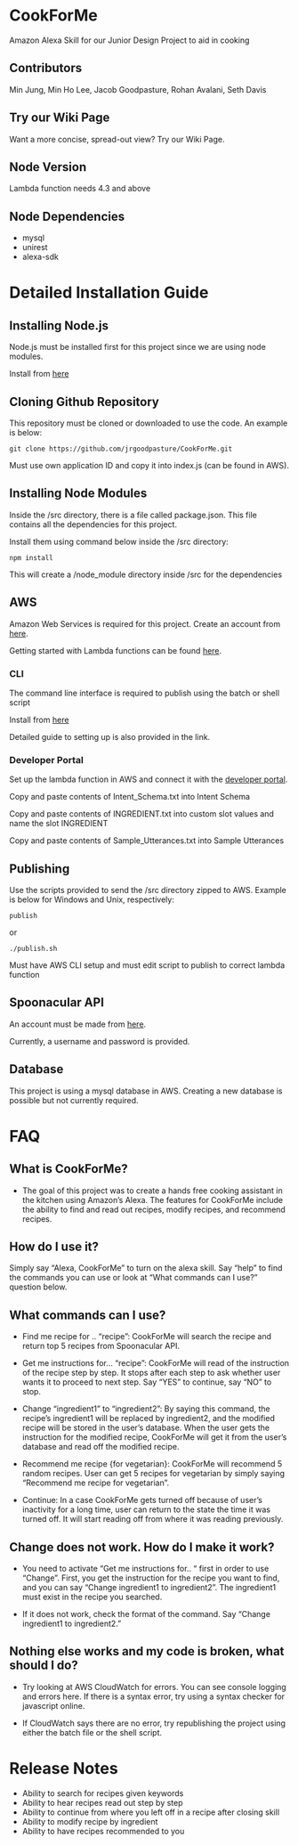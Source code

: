# CookForMe
Amazon Alexa Skill for our Junior Design Project to aid in cooking

## Contributors
Min Jung, Min Ho Lee, Jacob Goodpasture, Rohan Avalani, Seth Davis

## Try our Wiki Page
Want a more concise, spread-out view? Try our Wiki Page.

## Node Version
Lambda function needs 4.3 and above

## Node Dependencies
* mysql
* unirest
* alexa-sdk


# Detailed Installation Guide

## Installing Node.js
Node.js must be installed first for this project since we are using node modules.

Install from [here](https://nodejs.org/en)

## Cloning Github Repository
This repository must be cloned or downloaded to use the code. An example is below:
```
git clone https://github.com/jrgoodpasture/CookForMe.git
```
Must use own application ID and copy it into index.js (can be found in AWS).

## Installing Node Modules
Inside the /src directory, there is a file called package.json. This file contains all the dependencies for this project.

Install them using command below inside the /src directory:
```
npm install
```
This will create a /node_module directory inside /src for the dependencies

## AWS
Amazon Web Services is required for this project. Create an account from [here](https://aws.amazon.com/).

Getting started with Lambda functions can be found [here](http://docs.aws.amazon.com/lambda/latest/dg/getting-started.html).

### CLI
The command line interface is required to publish using the batch or shell script

Install from [here](https://aws.amazon.com/cli/)

Detailed guide to setting up is also provided in the link.

### Developer Portal
Set up the lambda function in AWS and connect it with the [developer portal](developer.amazon.com).

Copy and paste contents of Intent_Schema.txt into Intent Schema

Copy and paste contents of INGREDIENT.txt into custom slot values and name the slot INGREDIENT

Copy and paste contents of Sample_Utterances.txt into Sample Utterances

## Publishing
Use the scripts provided to send the /src directory zipped to AWS. Example is below for Windows and Unix, respectively:
```
publish
```
or
```
./publish.sh
```
Must have AWS CLI setup and must edit script to publish to correct lambda function

## Spoonacular API
An account must be made from [here](https://market.mashape.com/spoonacular/recipe-food-nutrition).

Currently, a username and password is provided.

## Database
This project is using a mysql database in AWS. Creating a new database is possible but not currently required.


# FAQ
## What is CookForMe?
* The goal of this project was to create a hands free cooking assistant in the kitchen using Amazon’s Alexa. The features for CookForMe include the ability to find and read out recipes, modify recipes, and recommend recipes. 

## How do I use it?
Simply say “Alexa, CookForMe” to turn on the alexa skill. Say “help” to find the commands you can use or look at “What commands can I use?” question below.

## What commands can I use?
* Find me recipe for .. “recipe”: CookForMe will search the recipe and return top 5 recipes from Spoonacular API.

* Get me instructions for… “recipe”: CookForMe will read of the instruction of the recipe step by step. It stops after each step to ask whether user wants it to proceed to next step. Say “YES” to continue, say “NO” to stop.

* Change “ingredient1” to “ingredient2”: By saying this command, the recipe’s ingredient1 will be replaced by ingredient2, and the modified recipe will be stored in the user’s database. When the user gets the instruction for the modified recipe, CookForMe will get it from the user’s database and read off the modified recipe.

* Recommend me recipe {for vegetarian}: CookForMe will recommend 5 random recipes. User can get 5 recipes for vegetarian by simply saying  “Recommend me recipe for vegetarian”.

* Continue: In a case CookForMe gets turned off because of user’s inactivity for a long time, user can return to the state the time it was turned off. It will start reading off from where it was reading previously.

## Change does not work. How do I make it work?
* You need to activate “Get me instructions for.. “ first in order to use “Change”. First, you get the instruction for the recipe you want to find, and you can say “Change ingredient1 to ingredient2”. The ingredient1 must exist in the recipe you searched.

* If it does not work, check the format of the command. Say “Change ingredient1 to ingredient2.”

## Nothing else works and my code is broken, what should I do?
* Try looking at AWS CloudWatch for errors. You can see console logging and errors here. If there is a syntax error, try using a syntax checker for javascript online.

* If CloudWatch says there are no error, try republishing the project using either the batch file or the shell script.


# Release Notes

* Ability to search for recipes given keywords
* Ability to hear recipes read out step by step
* Ability to continue from where you left off in a recipe after closing skill
* Ability to modify recipe by ingredient
* Ability to have recipes recommended to you